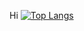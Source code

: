 Hi
[![Top Langs](https://github-readme-stats.vercel.app/api/top-langs/?username=AFesD&&layout=compact)](https://github.com/anuraghazra/github-readme-stats)
